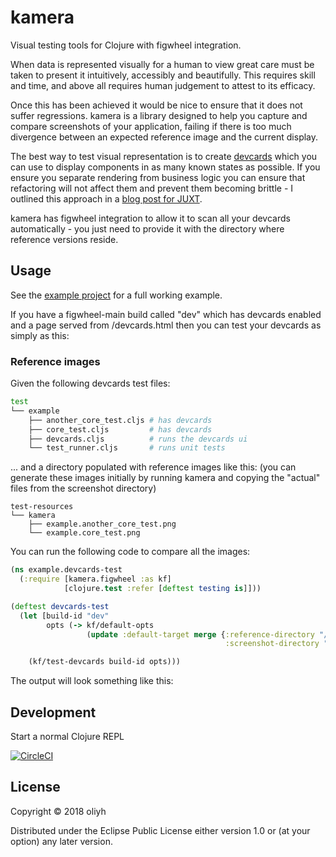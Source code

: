 # kamera

Visual testing tools for Clojure with figwheel integration.

When data is represented visually for a human to view great care must be taken to present it intuitively, accessibly
and beautifully. This requires skill and time, and above all requires human judgement to attest to its efficacy.

Once this has been achieved it would be nice to ensure that it does not suffer regressions. kamera is a library designed to
help you capture and compare screenshots of your application, failing if there is too much divergence between an expected
reference image and the current display.

The best way to test visual representation is to create [devcards](https://github.com/bhauman/devcards)
which you can use to display components in as many known states as possible. If you ensure you separate rendering from
business logic you can ensure that refactoring will not affect them and prevent them becoming brittle - I outlined this approach
in a [blog post for JUXT](https://juxt.pro/blog/posts/cljs-apps.html).

kamera has figwheel integration to allow it to scan all your devcards automatically - you just need to provide it with
the directory where reference versions reside.

## Usage

See the [example project](https://github.com/oliyh/kamera/tree/master/example) for a full working example.

If you have a figwheel-main build called "dev" which has devcards enabled and a page served from /devcards.html then you
can test your devcards as simply as this:

### Reference images

Given the following devcards test files:

```bash
test
└── example
    ├── another_core_test.cljs # has devcards
    ├── core_test.cljs         # has devcards
    ├── devcards.cljs          # runs the devcards ui
    └── test_runner.cljs       # runs unit tests
```

... and a directory populated with reference images like this:
(you can generate these images initially by running kamera and copying the "actual" files from the screenshot directory)

```
test-resources
└── kamera
    ├── example.another_core_test.png
    └── example.core_test.png
```

You can run the following code to compare all the images:

```clojure
(ns example.devcards-test
  (:require [kamera.figwheel :as kf]
            [clojure.test :refer [deftest testing is]]))

(deftest devcards-test
  (let [build-id "dev"
        opts (-> kf/default-opts
                 (update :default-target merge {:reference-directory "/test-resources/kamera"
                                                :screenshot-directory "/target/kamera"}))]

    (kf/test-devcards build-id opts)))
```

The output will look something like this:



## Development

Start a normal Clojure REPL

[![CircleCI](https://circleci.com/gh/oliyh/kamera.svg?style=svg)](https://circleci.com/gh/oliyh/kamera)

## License

Copyright © 2018 oliyh

Distributed under the Eclipse Public License either version 1.0 or (at
your option) any later version.

